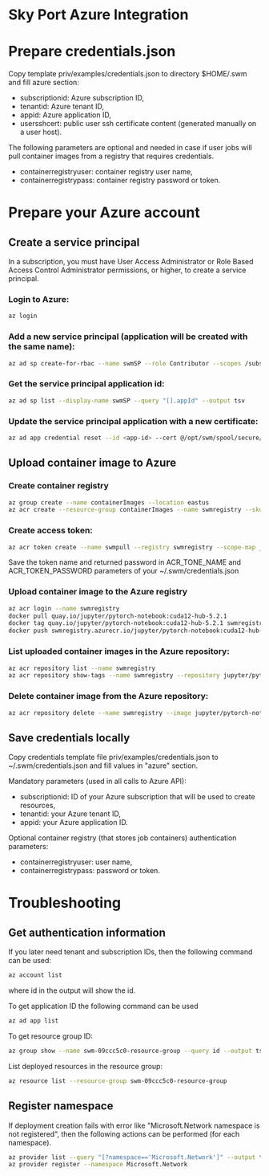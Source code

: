 Sky Port Azure Integration
==========================

# Prepare credentials.json

Copy template priv/examples/credentials.json to directory $HOME/.swm and fill azure section:
* subscriptionid: Azure subscription ID,
* tenantid: Azure tenant ID,
* appid: Azure application ID,
* usersshcert: public user ssh certificate content (generated manually on a user host).

The following parameters are optional and needed in case if user jobs will pull container images from a registry that requires credentials.
* containerregistryuser: container registry user name,
* containerregistrypass: container registry password or token.


# Prepare your Azure account

## Create a service principal

In a subscription, you must have User Access Administrator
or Role Based Access Control Administrator permissions, or
higher, to create a service principal.

### Login to Azure:
```bash
az login
```

### Add a new service principal (application will be created with the same name):
```bash
az ad sp create-for-rbac --name swmSP --role Contributor --scopes /subscriptions/$SUBSCRIPTION_ID --cert @/opt/swm/spool/secure/node/cert.pem
```

### Get the service principal application id:
```bash
az ad sp list --display-name swmSP --query "[].appId" --output tsv
```

### Update the service principal application with a new certificate:
```bash
az ad app credential reset --id <app-id> --cert @/opt/swm/spool/secure/node/cert.pem
```

## Upload container image to Azure

### Create container registry
```bash
az group create --name containerImages --location eastus
az acr create --resource-group containerImages --name swmregistry --sku Basic
```

### Create access token:
```bash
az acr token create --name swmpull --registry swmregistry --scope-map _repositories_pull
```
Save the token name and returned password in ACR_TONE_NAME and ACR_TOKEN_PASSWORD parameters of your ~/.swm/credentials.json

### Upload container image to the Azure registry
```bash
az acr login --name swmregistry
docker pull quay.io/jupyter/pytorch-notebook:cuda12-hub-5.2.1
docker tag quay.io/jupyter/pytorch-notebook:cuda12-hub-5.2.1 swmregistry.azurecr.io/jupyter/pytorch-notebook:cuda12-hub-5.2.1
docker push swmregistry.azurecr.io/jupyter/pytorch-notebook:cuda12-hub-5.2.1
```

### List uploaded container images in the Azure repository:
```bash
az acr repository list --name swmregistry
az acr repository show-tags --name swmregistry --repository jupyter/pytorch-notebook
```

### Delete container image from the Azure repository:
```bash
az acr repository delete --name swmregistry --image jupyter/pytorch-notebook:cuda12-hub-5.2.1
```

## Save credentials locally

Copy credentials template file priv/examples/credentials.json to ~/.swm/credentials.json and
fill values in "azure" section.

Mandatory parameters (used in all calls to Azure API):

* subscriptionid: ID of your Azure subscription that will be used to create resources,
* tenantid: your Azure tenant ID,
* appid: your Azure application ID.

Optional container registry (that stores job containers) authentication parameters:
* containerregistryuser: user name,
* containerregistrypass: password or token.


# Troubleshooting

## Get authentication information

If you later need tenant and subscription IDs, then the following command can be used:
```bash
az account list
```
where id in the output will show the id.

To get application ID the following command can be used
```bash
az ad app list
```

To get resource group ID:
```bash
az group show --name swm-09ccc5c0-resource-group --query id --output tsv
```

List deployed resources in the resource group:
```bash
az resource list --resource-group swm-09ccc5c0-resource-group
```

## Register namespace
If deployment creation fails with error like "Microsoft.Network namespace is not registered",
then the following actions can be performed (for each namespace).
```bash
az provider list --query "[?namespace=='Microsoft.Network']" --output table
az provider register --namespace Microsoft.Network
```
